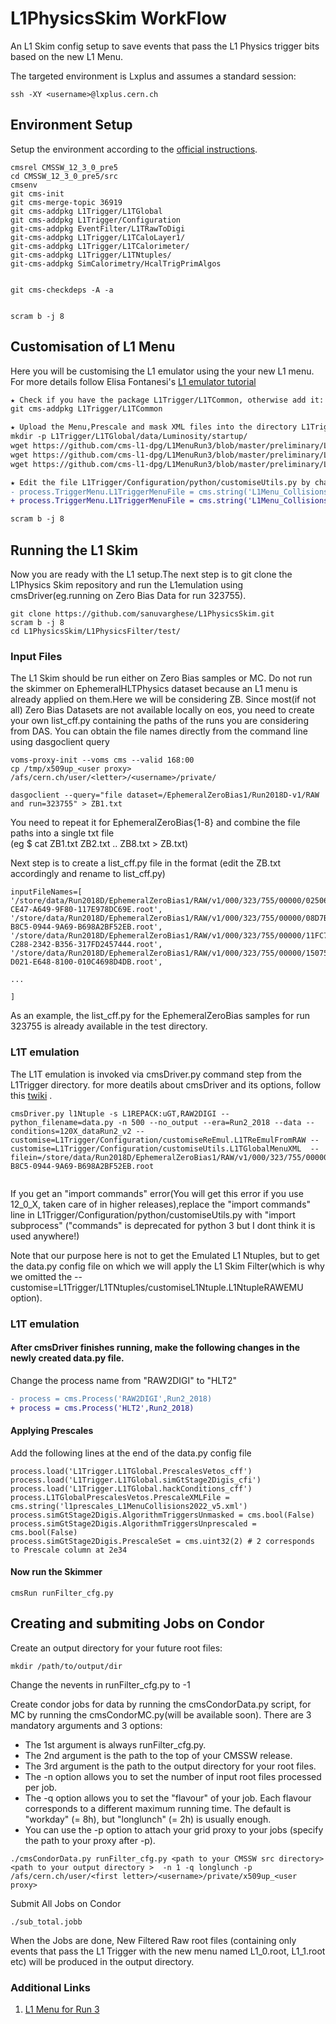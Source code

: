 # L1PhysicsSkim WorkFlow
An L1 Skim config setup to save events that  pass the L1 Physics trigger bits based on the new L1 Menu.  

The targeted environment is Lxplus and assumes a standard session:
```
ssh -XY <username>@lxplus.cern.ch
```

## Environment Setup
Setup the environment according to the [official instructions](https://twiki.cern.ch/twiki/bin/view/CMSPublic/SWGuideL1TStage2Instructions).
```
cmsrel CMSSW_12_3_0_pre5
cd CMSSW_12_3_0_pre5/src
cmsenv
git cms-init 
git cms-merge-topic 36919
git cms-addpkg L1Trigger/L1TGlobal
git cms-addpkg L1Trigger/Configuration
git-cms-addpkg EventFilter/L1TRawToDigi
git-cms-addpkg L1Trigger/L1TCaloLayer1/
git-cms-addpkg L1Trigger/L1TCalorimeter/
git-cms-addpkg L1Trigger/L1TNtuples/
git-cms-addpkg SimCalorimetry/HcalTrigPrimAlgos


git cms-checkdeps -A -a


scram b -j 8

```
## Customisation of L1 Menu 
Here you will be customising the L1 emulator using the your new L1 menu. For more details follow Elisa Fontanesi's [L1 emulator tutorial](https://indico.cern.ch/event/1060362/contributions/4455932/attachments/2286815/3937192/L1T_Tutorial_Emulator.pdf) 
```diff
★ Check if you have the package L1Trigger/L1TCommon, otherwise add it:
git cms-addpkg L1Trigger/L1TCommon

★ Upload the Menu,Prescale and mask XML files into the directory L1Trigger/L1TGlobal/data/Luminosity/startup/
mkdir -p L1Trigger/L1TGlobal/data/Luminosity/startup/
wget https://github.com/cms-l1-dpg/L1MenuRun3/blob/master/preliminary/L1Menu_Collisions2022_v0_1_5/L1Menu_Collisions2022_v0_1_5.xml
wget https://github.com/cms-l1-dpg/L1MenuRun3/blob/master/preliminary/L1Menu_Collisions2022_v0_1_5/PrescaleTable/l1prescales_L1MenuCollisions2022_v5.xml .
wget https://github.com/cms-l1-dpg/L1MenuRun3/blob/master/preliminary/L1Menu_Collisions2022_v0_1_5/PrescaleTable/mask_L1MenuCollisions2022_v5.xml

★ Edit the file L1Trigger/Configuration/python/customiseUtils.py by changing the L1TriggerMenuFile:
- process.TriggerMenu.L1TriggerMenuFile = cms.string('L1Menu_Collisions2016_v2c.xml') 
+ process.TriggerMenu.L1TriggerMenuFile = cms.string('L1Menu_Collisions2022_v0_1_5.xml')

scram b -j 8
```
## Running the L1 Skim  

 Now you are ready with the L1 setup.The next step is to git clone the L1Physics Skim repository and run the L1emulation using cmsDriver(eg.running on Zero Bias Data for run 323755).
```
git clone https://github.com/sanuvarghese/L1PhysicsSkim.git
scram b -j 8
cd L1PhysicsSkim/L1PhysicsFilter/test/
```  
### Input Files
The L1 Skim should be run either on Zero Bias samples or MC. Do not run the skimmer on EphemeralHLTPhysics dataset because an L1 menu is already applied on them.Here we will be considering ZB. Since most(if not all) Zero Bias Datasets are not available locally on eos, you need to create your own list_cff.py containing the paths of the runs you are considering from DAS. You can obtain the file names directly from the command line using dasgoclient query
```
voms-proxy-init --voms cms --valid 168:00
cp /tmp/x509up_<user proxy> /afs/cern.ch/user/<letter>/<username>/private/  

dasgoclient --query="file dataset=/EphemeralZeroBias1/Run2018D-v1/RAW and run=323755" > ZB1.txt
```  
You need to repeat it for EphemeralZeroBias{1-8} and combine the file paths into a single txt file   
(eg $ cat ZB1.txt ZB2.txt .. ZB8.txt > ZB.txt)  

Next step is to create a list_cff.py file in the format (edit the ZB.txt accordingly and rename to list_cff.py)
```
inputFileNames=[
'/store/data/Run2018D/EphemeralZeroBias1/RAW/v1/000/323/755/00000/02506E54-CE47-A649-9F80-117E978DC69E.root',
'/store/data/Run2018D/EphemeralZeroBias1/RAW/v1/000/323/755/00000/08D7B1A7-B8C5-0944-9A69-B698A2BF52EB.root',
'/store/data/Run2018D/EphemeralZeroBias1/RAW/v1/000/323/755/00000/11FC721B-C288-2342-B356-317FD2457444.root',
'/store/data/Run2018D/EphemeralZeroBias1/RAW/v1/000/323/755/00000/1507559B-D021-E648-8100-010C4698D4DB.root',

...

]
```
As an example, the list_cff.py for the EphemeralZeroBias samples for run 323755 is already available in the test directory. 
### L1T emulation
The L1T emulation is invoked via cmsDriver.py command step from the L1Trigger directory. for more deatils about cmsDriver and its options, follow this [twiki](https://twiki.cern.ch/twiki/bin/view/CMSPublic/SWGuideCmsDriver) .

```
cmsDriver.py l1Ntuple -s L1REPACK:uGT,RAW2DIGI --python_filename=data.py -n 500 --no_output --era=Run2_2018 --data --conditions=120X_dataRun2_v2 --customise=L1Trigger/Configuration/customiseReEmul.L1TReEmulFromRAW --customise=L1Trigger/Configuration/customiseUtils.L1TGlobalMenuXML  --filein=/store/data/Run2018D/EphemeralZeroBias1/RAW/v1/000/323/755/00000/08D7B1A7-B8C5-0944-9A69-B698A2BF52EB.root


```  
If you get an "import commands" error(You will get this error if you use 12_0_X, taken care of in higher releases),replace the "import commands" line in L1Trigger/Configuration/python/customiseUtils.py with "import subprocess" ("commands" is deprecated for python 3 but I dont think it is used anywhere!)  

Note that our purpose here is not to get the Emulated L1 Ntuples, but to get the data.py config file on which we will apply the L1 Skim Filter(which is why we omitted the --customise=L1Trigger/L1TNtuples/customiseL1Ntuple.L1NtupleRAWEMU option).  

### L1T emulation
 
#### After cmsDriver finishes running, make the following changes in the newly created data.py file.  
Change the process name from "RAW2DIGI" to "HLT2"
```diff
- process = cms.Process('RAW2DIGI',Run2_2018)
+ process = cms.Process('HLT2',Run2_2018)
```  
#### Applying Prescales
Add the following lines at the end of the data.py config  file
```
process.load('L1Trigger.L1TGlobal.PrescalesVetos_cff')
process.load('L1Trigger.L1TGlobal.simGtStage2Digis_cfi')
process.load('L1Trigger.L1TGlobal.hackConditions_cff')                                                                                                       
process.L1TGlobalPrescalesVetos.PrescaleXMLFile = cms.string('l1prescales_L1MenuCollisions2022_v5.xml')      
process.simGtStage2Digis.AlgorithmTriggersUnmasked = cms.bool(False)
process.simGtStage2Digis.AlgorithmTriggersUnprescaled = cms.bool(False)
process.simGtStage2Digis.PrescaleSet = cms.uint32(2) # 2 corresponds to Prescale column at 2e34
```  
#### Now run the Skimmer
```
cmsRun runFilter_cfg.py
```


## Creating and submiting Jobs on Condor

Create an output directory for your future root files:  
```
mkdir /path/to/output/dir
```
Change the nevents in runFilter_cfg.py to -1
 
Create condor jobs for data by running the cmsCondorData.py script, for MC by running the cmsCondorMC.py(will be available soon). There are 3 mandatory arguments and 3 options:
- The 1st argument is always runFilter_cfg.py.
- The 2nd argument is the path to the top of your CMSSW release.
- The 3rd argument is the path to the output directory for your root files.
- The -n option allows you to set the number of input root files processed per job. 
- The -q option allows you to set the "flavour" of your job. Each flavour corresponds to a different maximum running time. The default is "workday" (= 8h), but "longlunch" (= 2h) is usually enough.
- You can use the -p option to attach your grid proxy to your jobs (specify the path to your proxy after -p).

```
./cmsCondorData.py runFilter_cfg.py <path to your CMSSW src directory> <path to your output directory >  -n 1 -q longlunch -p /afs/cern.ch/user/<first letter>/<username>/private/x509up_<user proxy>
```
Submit All Jobs on Condor

```
./sub_total.jobb

```
When the Jobs are done, New Filtered Raw root files (containing only events that pass the L1 Trigger with the new menu named L1_0.root, L1_1.root etc) will be produced in the output directory.



### Additional Links
1. [L1 Menu for Run 3](https://twiki.cern.ch/twiki/bin/viewauth/CMS/SWGuideL1TriggerMenu#L1_Menus_for_Run_3)








